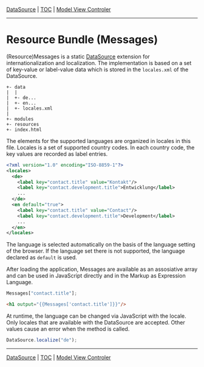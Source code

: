 [DataSource](datasource.md) | [TOC](README.md#resource-bundle) | [Model View Controler](mvc.md)
- - -

# Resource Bundle (Messages)

(Resource)Messages is a static [DataSource](datasource.md) extension for
internationalization and localization. The implementation is based on a set of
key-value or label-value data which is stored in the `locales.xml` of the
DataSource.

```
+- data
|  |
|  +- de...
|  +- en...
|  +- locales.xml
|
+- modules
+- resources
+- index.html
```

The elements for the supported languages are organized in locales in this file.
Locales is a set of supported country codes. In each country code, the key
values are recorded as label entries.  

```xml
<?xml version="1.0" encoding="ISO-8859-1"?>
<locales>
  <de>
    <label key="contact.title" value="Kontakt"/>
    <label key="contact.development.title">Entwicklung</label>
    ...
  </de>
  <en default="true">
    <label key="contact.title" value="Contact"/>
    <label key="contact.development.title">Development</label>
    ...
  </en>
</locales>
```

The language is selected automatically on the basis of the language setting of
the browser. If the language set there is not supported, the language declared
as `default` is used.

After loading the application, Messages are available as an assosiative array
and can be used in JavaScript directly and in the Markup as Expression Language.

```javascript
Messages["contact.title"];
```

```html
<h1 output="{{Messages['contact.title']}}"/>
```

At runtime, the language can be changed via JavaScript with the locale.  
Only locales that are available with the DataSource are accepted. Other values
cause an error when the method is called.

```javascript
DataSource.localize("de");
```


- - -

[DataSource](datasource.md) | [TOC](README.md#resource-bundle) | [Model View Controler](mvc.md)
